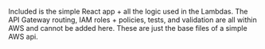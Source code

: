 Included is the simple React app + all the logic used in the Lambdas. The API Gateway routing, IAM roles + policies, tests, and validation are all within AWS and cannot be added here. These are just the base files of a simple AWS api. 

